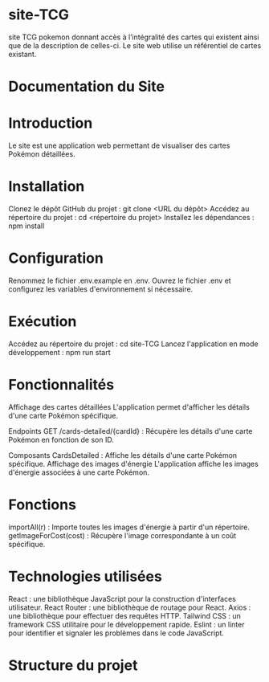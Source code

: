 # site-TCG
site TCG pokemon  donnant accès à l’intégralité des cartes qui existent ainsi que de la description de celles-ci. Le site web utilise un référentiel de cartes existant.  

# Documentation du Site

# Introduction
Le site est une application web permettant de visualiser des cartes Pokémon détaillées.

# Installation
Clonez le dépôt GitHub du projet : git clone <URL du dépôt>
Accédez au répertoire du projet : cd <répertoire du projet>
Installez les dépendances : npm install

# Configuration
Renommez le fichier .env.example en .env.
Ouvrez le fichier .env et configurez les variables d'environnement si nécessaire.

# Exécution
Accédez au répertoire du projet : cd site-TCG
Lancez l'application en mode développement : npm run start

# Fonctionnalités
Affichage des cartes détaillées
L'application permet d'afficher les détails d'une carte Pokémon spécifique.

Endpoints
GET /cards-detailed/{cardId} : Récupère les détails d'une carte Pokémon en fonction de son ID.

Composants
CardsDetailed : Affiche les détails d'une carte Pokémon spécifique.
Affichage des images d'énergie
L'application affiche les images d'énergie associées à une carte Pokémon.

# Fonctions

importAll(r) : Importe toutes les images d'énergie à partir d'un répertoire.
getImageForCost(cost) : Récupère l'image correspondante à un coût spécifique.

# Technologies utilisées
React : une bibliothèque JavaScript pour la construction d'interfaces utilisateur.
React Router : une bibliothèque de routage pour React.
Axios : une bibliothèque pour effectuer des requêtes HTTP.
Tailwind CSS : un framework CSS utilitaire pour le développement rapide.
Eslint : un linter pour identifier et signaler les problèmes dans le code JavaScript.
# Structure du projet
